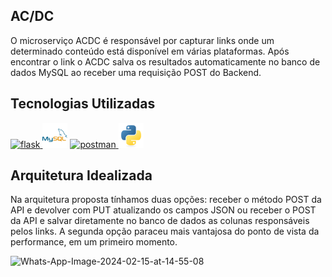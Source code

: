 ## AC/DC
O microserviço ACDC é responsável por capturar links onde um determinado conteúdo está disponível em várias plataformas. Após encontrar o link o ACDC salva os resultados automaticamente no banco de dados MySQL ao receber uma requisição POST do Backend.  

## Tecnologias Utilizadas

<p align="left"> <a href="https://flask.palletsprojects.com/" target="_blank" rel="noreferrer"> <img src="https://www.vectorlogo.zone/logos/pocoo_flask/pocoo_flask-icon.svg" alt="flask" width="40" height="40"/> </a><img src="https://raw.githubusercontent.com/devicons/devicon/master/icons/mysql/mysql-original-wordmark.svg" alt="mysql" width="40" height="40"/> </a> <a href="https://postman.com" target="_blank" rel="noreferrer"> <img src="https://www.vectorlogo.zone/logos/getpostman/getpostman-icon.svg" alt="postman" width="40" height="40"/> </a> <a href="https://www.python.org" target="_blank" rel="noreferrer"> <img src="https://raw.githubusercontent.com/devicons/devicon/master/icons/python/python-original.svg" alt="python" width="40" height="40"/> </a> </p>


## Arquitetura Idealizada

Na arquitetura proposta tínhamos duas opções: receber o método POST da API e devolver com PUT atualizando os campos JSON ou receber o POST da API e salvar diretamente no banco de dados as colunas responsáveis pelos links. A segunda opção paraceu mais vantajosa do ponto de vista da performance, em um primeiro momento. 

<img src="https://i.ibb.co/gd2bzmQ/Whats-App-Image-2024-02-15-at-14-55-08.jpg" alt="Whats-App-Image-2024-02-15-at-14-55-08" border="0"></a>







